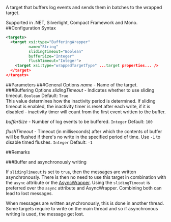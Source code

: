 A target that buffers log events and sends them in batches to the wrapped target. 

Supported in .NET, Silverlight, Compact Framework and Mono.
##Configuration Syntax
```xml
<targets>
  <target xsi:type="BufferingWrapper"
          name="String"
          slidingTimeout="Boolean"
          bufferSize="Integer"
          flushTimeout="Integer">
    <target xsi:type="wrappedTargetType" ...target properties... />
  </target>
</targets>
```
##Parameters
###General Options
_name_ - Name of the target.
###Buffering Options
_slidingTimeout_ - Indicates whether to use sliding timeout. `Boolean` Default: `True`  
This value determines how the inactivity period is determined. If sliding timeout is enabled, the inactivity timer is reset after each write, if it is disabled - inactivity timer will count from the first event written to the buffer.

_bufferSize_ - Number of log events to be buffered. `Integer` Default: `100`

_flushTimeout_ - Timeout (in milliseconds) after which the contents of buffer will be flushed if there's no write in the specified period of time. Use `-1` to disable timed flushes. `Integer` Default: `-1`

##Remarks

###Buffer and asynchronously writing

If `slidingTimeout` is set to `true`, then the messages are written asynchronously. There is then no need to use this target in combination with the `async` attribute or the [AsyncWrapper](https://github.com/NLog/NLog/wiki/AsyncWrapper-target). Using the `slidingTimeout` is preferred over the `async` attribute and AsyncWrapper. Combining both can lead to lost messages.

When messages are written asynchronously, this is done in another thread. Some targets require to write on the main thread and so if asynchronous writing is used, the message get lost.
